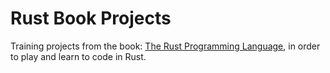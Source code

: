 # Rust Book Projects
Training projects from the book: [The Rust Programming Language](https://doc.rust-lang.org/book), in order to play and learn to code in Rust.
